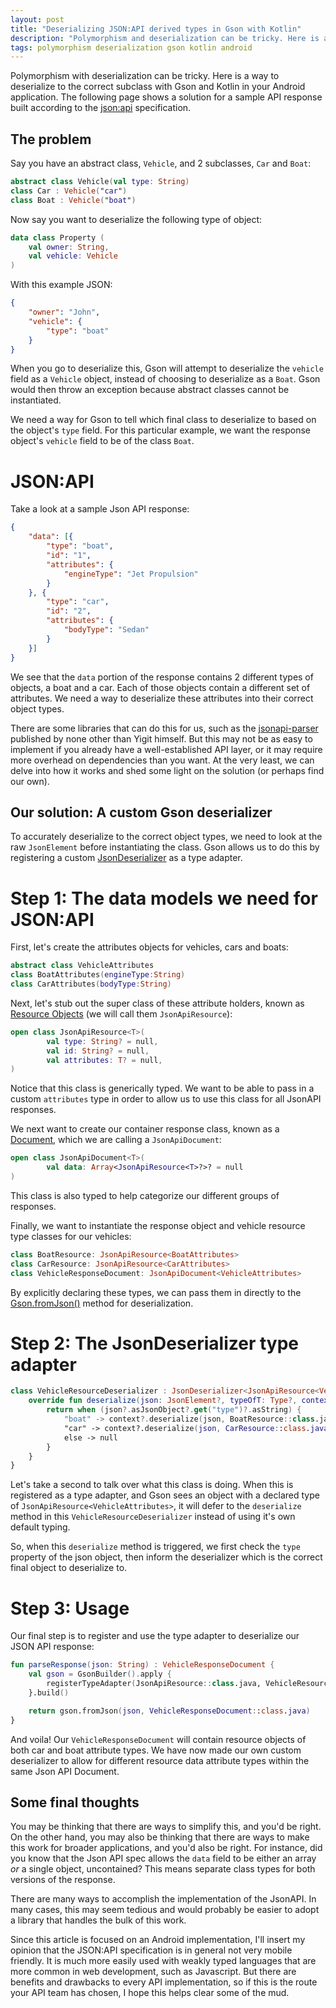 ```yaml
---
layout: post
title: "Deserializing JSON:API derived types in Gson with Kotlin"
description: "Polymorphism and deserialization can be tricky. Here is a way to deserialize to the correct subclass with Gson and Kotlin in your Android application."
tags: polymorphism deserialization gson kotlin android
---
```


Polymorphism with deserialization can be tricky. Here is a way to deserialize to the correct subclass with Gson and Kotlin in your Android application.  The following page shows a solution for a sample API response built according to the [json:api](https://jsonapi.org/) specification.

## The problem
Say you have an abstract class, `Vehicle`, and 2 subclasses, `Car` and `Boat`:
```kotlin
abstract class Vehicle(val type: String)
class Car : Vehicle("car")
class Boat : Vehicle("boat")
```
Now say you want to deserialize the following type of object:
```kotlin
data class Property (
    val owner: String,
    val vehicle: Vehicle
)
```
With this example JSON:
```json
{
    "owner": "John",
    "vehicle": {
        "type": "boat"
    }
}
```
When you go to deserialize this, Gson will attempt to deserialize the `vehicle` field as a `Vehicle` object, instead of choosing to deserialize as a `Boat`. Gson would then throw an exception because abstract classes cannot be instantiated.

We need a way for Gson to tell which final class to deserialize to based on the object's `type` field.  For this particular example, we want the response object's `vehicle` field to be of the class `Boat`.

# JSON:API
Take a look at a sample Json API response:
```json
{
    "data": [{
        "type": "boat",
        "id": "1",
        "attributes": {
            "engineType": "Jet Propulsion"
        }
    }, {
        "type": "car",
        "id": "2",
        "attributes": {
            "bodyType": "Sedan"
        }
    }]
}
```
We see that the `data` portion of the response contains 2 different types of objects, a boat and a car. Each of those objects contain a different set of attributes.  We need a way to deserialize these attributes into their correct object types.

There are some libraries that can do this for us, such as the [jsonapi-parser](https://github.com/yigit/jsonapi-parser) published by none other than Yigit himself.  But this may not be as easy to implement if you already have a well-established API layer, or it may require more overhead on dependencies than you want.  At the very least, we can delve into how it works and shed some light on the solution (or perhaps find our own).

## Our solution: A custom Gson deserializer
To accurately deserialize to the correct object types, we need to look at the raw `JsonElement` before instantiating the class.  Gson allows us to do this by registering a custom [JsonDeserializer](https://github.com/google/gson/blob/master/gson/src/main/java/com/google/gson/JsonDeserializer.java) as a type adapter.

# Step 1: The data models we need for JSON:API
First, let's create the attributes objects for vehicles, cars and boats:
```kotlin
abstract class VehicleAttributes
class BoatAttributes(engineType:String)
class CarAttributes(bodyType:String)
```

Next, let's stub out the super class of these attribute holders, known as [Resource Objects](https://jsonapi.org/format/#document-resource-objects) (we will call them `JsonApiResource`):
```kotlin
open class JsonApiResource<T>(
        val type: String? = null,
        val id: String? = null,
        val attributes: T? = null,
)
```
Notice that this class is generically typed.  We want to be able to pass in a custom `attributes` type in order to allow us to use this class for all JsonAPI responses.

We next want to create our container response class, known as a [Document](https://jsonapi.org/format/#document-structure), which we are calling a `JsonApiDocument`:
```kotlin
open class JsonApiDocument<T>(
        val data: Array<JsonApiResource<T>?>? = null
)
```
This class is also typed to help categorize our different groups of responses.

Finally, we want to instantiate the response object and vehicle resource type classes for our vehicles:
```kotlin
class BoatResource: JsonApiResource<BoatAttributes>
class CarResource: JsonApiResource<CarAttributes>
class VehicleResponseDocument: JsonApiDocument<VehicleAttributes>
```
By explicitly declaring these types, we can pass them in directly to the [Gson.fromJson()](https://github.com/google/gson/blob/ceae88bd6667f4263bbe02e6b3710b8a683906a2/gson/src/main/java/com/google/gson/Gson.java#L816) method for deserialization.

# Step 2: The JsonDeserializer type adapter
```kotlin
class VehicleResourceDeserializer : JsonDeserializer<JsonApiResource<VehicleAttributes>> {
    override fun deserialize(json: JsonElement?, typeOfT: Type?, context: JsonDeserializationContext?): JsonApiResource<*>? {
        return when (json?.asJsonObject?.get("type")?.asString) {
            "boat" -> context?.deserialize(json, BoatResource::class.java)
            "car" -> context?.deserialize(json, CarResource::class.java)
            else -> null
        }
    }
}
```
Let's take a second to talk over what this class is doing.  When this is registered as a type adapter, and Gson sees an object with a declared type of `JsonApiResource<VehicleAttributes>`, it will defer to the `deserialize` method in this `VehicleResourceDeserializer` instead of using it's own default typing.

So, when this `deserialize` method is triggered, we first check the `type` property of the json object, then inform the deserializer which is the correct final object to deserialize to.

# Step 3: Usage
Our final step is to register and use the type adapter to deserialize our JSON API response:
```kotlin
fun parseResponse(json: String) : VehicleResponseDocument {
    val gson = GsonBuilder().apply {
        registerTypeAdapter(JsonApiResource::class.java, VehicleResourceDeserializer())
    }.build()

    return gson.fromJson(json, VehicleResponseDocument::class.java)
}
```

And voila! Our `VehicleResponseDocument` will contain resource objects of both car and boat attribute types.  We have now made our own custom deserializer to allow for different resource data attribute types within the same Json API Document.

## Some final thoughts
You may be thinking that there are ways to simplify this, and you'd be right. On the other hand, you may also be thinking that there are ways to make this work for broader applications, and you'd also be right.  For instance, did you know that the Json API spec allows the `data` field to be either an array _or_ a single object, uncontained?  This means separate class types for both versions of the response.

There are many ways to accomplish the implementation of the JsonAPI.  In many cases, this may seem tedious and would probably be easier to adopt a library that handles the bulk of this work.  

Since this article is focused on an Android implementation, I'll insert my opinion that the JSON:API specification is in general not very mobile friendly. It is much more easily used with weakly typed languages that are more common in web development, such as Javascript.  But there are benefits and drawbacks to every API implementation, so if this is the route your API team has chosen, I hope this helps clear some of the mud.